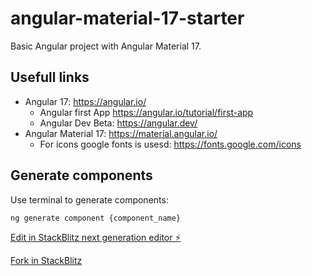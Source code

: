 # angular-material-17-starter

Basic Angular project with Angular Material 17.

## Usefull links

- Angular 17: https://angular.io/
  - Angular first App https://angular.io/tutorial/first-app
  - Angular Dev Beta: https://angular.dev/
- Angular Material 17: https://material.angular.io/
  - For icons google fonts is usesd: https://fonts.google.com/icons

## Generate components

Use terminal to generate components:

`ng generate component {component_name}`

[Edit in StackBlitz next generation editor ⚡️](https://stackblitz.com/~/github.com/j-boecker/angular-material-17-starter)

[Fork in StackBlitz](https://stackblitz.com/fork/github/j-boecker/angular-material-17-starter)
